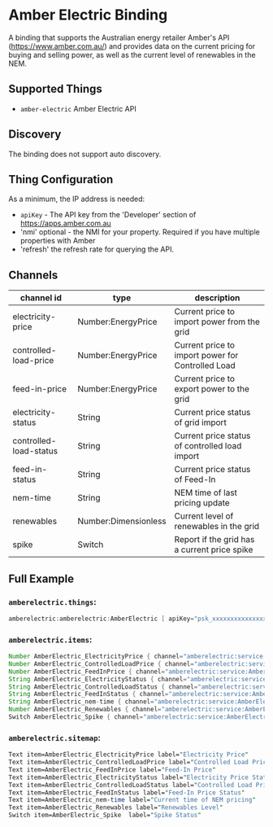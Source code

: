 # Amber Electric Binding

A binding that supports the Australian energy retailer Amber's API (https://www.amber.com.au/) and provides data on the current pricing for buying and selling power, as well as the current level of renewables in the NEM.

## Supported Things

- `amber-electric` Amber Electric API 

## Discovery

The binding does not support auto discovery.

## Thing Configuration

As a minimum, the IP address is needed:

- `apiKey` - The API key from the 'Developer' section of https://apps.amber.com.au
- 'nmi' optional -  the NMI for your property. Required if you have multiple properties with Amber
- 'refresh' the refresh rate for querying the API.

## Channels

| channel id             | type                 | description                                                                     |
|------------------------|----------------------|---------------------------------------------------------------------------------|
| electricity-price      | Number:EnergyPrice   | Current price to import power from the grid
| controlled-load-price  | Number:EnergyPrice   | Current price to import power for Controlled Load
| feed-in-price          | Number:EnergyPrice   | Current price to export power to the grid
| electricity-status     | String               | Current price status of grid import 
| controlled-load-status | String               | Current price status of controlled load import
| feed-in-status         | String               | Current price status of Feed-In
| nem-time               | String               | NEM time of last pricing update
| renewables             | Number:Dimensionless | Current level of renewables in the grid
| spike                  | Switch               | Report if the grid has a current price spike

## Full Example

### `amberelectric.things`:

```java
amberelectric:amberelectric:AmberElectric [ apiKey="psk_xxxxxxxxxxxxxxxxxxxx" ]
```

### `amberelectric.items`:

```java
Number AmberElectric_ElectricityPrice { channel="amberelectric:service:AmberElectric:electricity-price" }
Number AmberElectric_ControlledLoadPrice { channel="amberelectric:service:AmberElectric:controlled-load-price" }
Number AmberElectric_FeedInPrice { channel="amberelectric:service:AmberElectric:feed-in-price" }
String AmberElectric_ElectricityStatus { channel="amberelectric:service:AmberElectric:electricity-status" }
String AmberElectric_ControlledLoadStatus { channel="amberelectric:service:AmberElectric:controlled-load-status" }
String AmberElectric_FeedInStatus { channel="amberelectric:service:AmberElectric:feed-in-status" }
String AmberElectric_nem-time { channel="amberelectric:service:AmberElectric:nem-time" }
Number AmberElectric_Renewables { channel="amberelectric:service:AmberElectric:renewables" }
Switch AmberElectric_Spike { channel="amberelectric:service:AmberElectric:spike" }
```
    
### `amberelectric.sitemap`:

```perl
Text item=AmberElectric_ElectricityPrice label="Electricity Price"
Text item=AmberElectric_ControlledLoadPrice label="Controlled Load Price"
Text item=AmberElectric_FeedInPrice label="Feed-In Price"
Text item=AmberElectric_ElectricityStatus label="Electricity Price Status"
Text item=AmberElectric_ControlledLoadStatus label="Controlled Load Price Status"
Text item=AmberElectric_FeedInStatus label="Feed-In Price Status"
Text item=AmberElectric_nem-time label="Current time of NEM pricing"
Text item=AmberElectric_Renewables label="Renewables Level"
Switch item=AmberElectric_Spike  label="Spike Status"
```
